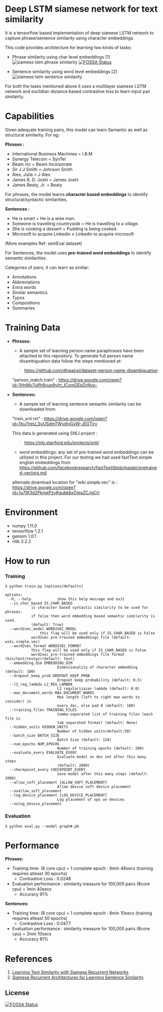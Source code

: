 # Deep LSTM siamese network for text similarity

It is a tensorflow based implementation of deep siamese LSTM network to capture phrase/sentence similarity using character embeddings.

This code provides architecture for learning two kinds of tasks:

- Phrase similarity using char level embeddings [1]
![siamese lstm phrase similarity](https://cloud.githubusercontent.com/assets/9861437/20479454/405a1aea-b004-11e6-8a27-7bb05cf0a002.png)
[![FOSSA Status](https://app.fossa.io/api/projects/git%2Bgithub.com%2Fcarsonkahn-volley%2Fdeep-siamese-text-similarity.svg?type=shield)](https://app.fossa.io/projects/git%2Bgithub.com%2Fcarsonkahn-volley%2Fdeep-siamese-text-similarity?ref=badge_shield)

- Sentence similarity using word level embeddings [2]
![siamese lstm sentence similarity](https://cloud.githubusercontent.com/assets/9861437/20479493/6ea8ad12-b004-11e6-89e4-53d4d354d32e.png)

For both the tasks mentioned above it uses a multilayer siamese LSTM network and euclidian distance based contrastive loss to learn input pair similairty.

# Capabilities
Given adequate training pairs, this model can learn Semantic as well as structural similarity. For eg:

**Phrases :**
- International Business Machines = I.B.M
- Synergy Telecom = SynTel
- Beam inc = Beam Incorporate
- Sir J J Smith = Johnson Smith
- Alex, Julia = J Alex
- James B. D. Joshi	= James Joshi
- James Beaty, Jr. = Beaty

For phrases, the model learns **character based embeddings** to identify structural/syntactic similarities.

**Sentences :**
- He is smart = He is a wise man.
- Someone is travelling countryside = He is travelling to a village.
- She is cooking a dessert = Pudding is being cooked.
- Microsoft to acquire Linkedin ≠ Linkedin to acquire microsoft

(More examples Ref: semEval dataset)

For Sentences, the model uses **pre-trained word embeddings** to identify semantic similarities.

Categories of pairs, it can learn as similar:
- Annotations
- Abbreviations
- Extra words
- Similar semantics
- Typos
- Compositions
- Summaries

# Training Data
- **Phrases:** 
	- A sample set of learning person name paraphrases have been attached to this repository. To generate full person name disambiguation data follow the steps mentioned at:

	> https://github.com/dhwajraj/dataset-person-name-disambiguation

    "person_match.train" : https://drive.google.com/open?id=1HnMv7ulfh8yuq9yIrt_IComGEpDrNyo-
- **Sentences:** 
	- A sample set of learning sentence semantic similarity can be downloaded from:

	"train_snli.txt" : https://drive.google.com/open?id=1itu7IreU_SyUSdmTWydniGxW-JEGTjrv

	This data is generated using SNLI project : 
	> https://nlp.stanford.edu/projects/snli/

	 - word embeddings: any set of pre-trained word embeddings can be utilized in this project. For our testing we had used fastText 	simple english embeddings from https://github.com/facebookresearch/fastText/blob/master/pretrained-vectors.md

	alternate download location for "wiki.simple.vec" is : https://drive.google.com/open?id=1u79f3d2PkmePzyKgubkbxOjeaZCJgCrt

# Environment
- numpy 1.11.0
- tensorflow 1.2.1
- gensim 1.0.1
- nltk 3.2.2

# How to run
### Training
```
$ python train.py [options/defaults]

options:
  -h, --help            show this help message and exit
  --is_char_based IS_CHAR_BASED
  			is character based syntactic similarity to be used for phrases.
			if false then word embedding based semantic similarity is used.
			(default: True)
  --word2vec_model WORD2VEC_MODEL
    			this flag will be used only if IS_CHAR_BASED is False
  			word2vec pre-trained embeddings file (default: wiki.simple.vec)
  --word2vec_format WORD2VEC_FORMAT
  			this flag will be used only if IS_CHAR_BASED is False
  			word2vec pre-trained embeddings file format (bin/text/textgz)(default: text)
  --embedding_dim EMBEDDING_DIM
                        Dimensionality of character embedding (default: 100)
  --dropout_keep_prob DROPOUT_KEEP_PROB
                        Dropout keep probability (default: 0.5)
  --l2_reg_lambda L2_REG_LAMBDA
                        L2 regularizaion lambda (default: 0.0)
  --max_document_words MAX_DOCUMENT_WORDS
                        Max length (left to right max words to consider) in
                        every doc, else pad 0 (default: 100)
  --training_files TRAINING_FILES
                        Comma-separated list of training files (each file is
                        tab separated format) (default: None)
  --hidden_units HIDDEN_UNITS
                        Number of hidden units(default:50)
  --batch_size BATCH_SIZE
                        Batch Size (default: 128)
  --num_epochs NUM_EPOCHS
                        Number of training epochs (default: 200)
  --evaluate_every EVALUATE_EVERY
                        Evaluate model on dev set after this many steps
                        (default: 2000)
  --checkpoint_every CHECKPOINT_EVERY
                        Save model after this many steps (default: 2000)
  --allow_soft_placement [ALLOW_SOFT_PLACEMENT]
                        Allow device soft device placement
  --noallow_soft_placement
  --log_device_placement [LOG_DEVICE_PLACEMENT]
                        Log placement of ops on devices
  --nolog_device_placement

```
### Evaluation
```
$ python eval.py --model graph#.pb
```

# Performance
**Phrases:**
- Training time: (8 core cpu) = 1 complete epoch : 6min 48secs (training requires atleast 30 epochs)
	- Contrastive Loss : 0.0248
- Evaluation performance : similarity measure for 100,000 pairs (8core cpu) = 1min 40secs
	- Accuracy 91%
	
**Sentences:**
- Training time: (8 core cpu) = 1 complete epoch : 8min 10secs (training requires atleast 50 epochs)
	- Contrastive Loss : 0.0477
- Evaluation performance : similarity measure for 100,000 pairs (8core cpu) = 2min 10secs
	- Accuracy 81%

# References
1. [Learning Text Similarity with Siamese Recurrent Networks](http://www.aclweb.org/anthology/W16-16#page=162)
2. [Siamese Recurrent Architectures for Learning Sentence Similarity](http://www.aaai.org/Conferences/AAAI/2016/Papers/15Mueller12195.pdf)


## License
[![FOSSA Status](https://app.fossa.io/api/projects/git%2Bgithub.com%2Fcarsonkahn-volley%2Fdeep-siamese-text-similarity.svg?type=large)](https://app.fossa.io/projects/git%2Bgithub.com%2Fcarsonkahn-volley%2Fdeep-siamese-text-similarity?ref=badge_large)
